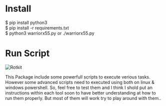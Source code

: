# Install
$ pip install python3 \
$ pip install -r requirements.txt \
$ python3 warriorx55.py or ./warriorx55.py 

# Run Script
![Rotkit](https://github.com/user-attachments/assets/4bb70869-2629-48f1-899b-d94763ed4bb5)

This Package include some powerfull scripts to execute verious tasks. However some advanced scripts need to executed using both on linux & windows powershell.
So, feel free to test them and I think I shold put an instructions within each tool soon to have better understanding at how to run them properly. 
But most of them will work try to play around with them..
